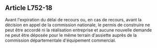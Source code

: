 Article L752-18
----
Avant l'expiration du délai de recours ou, en cas de recours, avant la décision
en appel de la commission nationale, le permis de construire ne peut être
accordé ni la réalisation entreprise et aucune nouvelle demande ne peut être
déposée pour le même terrain d'assiette auprès de la commission départementale
d'équipement commercial.
